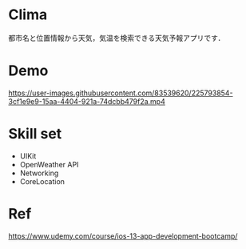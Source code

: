 # Clima
都市名と位置情報から天気，気温を検索できる天気予報アプリです．

# Demo
https://user-images.githubusercontent.com/83539620/225793854-3cf1e9e9-15aa-4404-921a-74dcbb479f2a.mp4

# Skill set
* UIKit
* OpenWeather API
* Networking
* CoreLocation

# Ref
https://www.udemy.com/course/ios-13-app-development-bootcamp/
